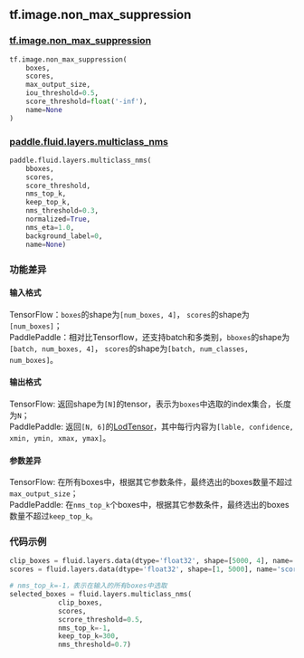 
## tf.image.non_max_suppression

### [tf.image.non_max_suppression](https://www.tensorflow.org/api_docs/python/tf/image/non_max_suppression)
``` python
tf.image.non_max_suppression(
    boxes,
    scores,
    max_output_size,
    iou_threshold=0.5,
    score_threshold=float('-inf'),
    name=None
)
```

### [paddle.fluid.layers.multiclass_nms](http://paddlepaddle.org/documentation/docs/en/1.3/api/layers.html#permalink-245-multiclass_nms)
``` python
paddle.fluid.layers.multiclass_nms(
    bboxes, 
    scores, 
    score_threshold, 
    nms_top_k, 
    keep_top_k, 
    nms_threshold=0.3, 
    normalized=True, 
    nms_eta=1.0, 
    background_label=0, 
    name=None)
```

### 功能差异
#### 输入格式
TensorFlow：`boxes`的shape为`[num_boxes, 4]`， `scores`的shape为`[num_boxes]`；  
PaddlePaddle：相对比Tensorflow，还支持batch和多类别，`bboxes`的shape为`[batch, num_boxes, 4]`， `scores`的shape为`[batch, num_classes, num_boxes]`。

#### 输出格式
TensorFlow: 返回shape为`[N]`的tensor，表示为`boxes`中选取的index集合，长度为`N`；  
PaddlePaddle: 返回`[N, 6]`的[LodTensor](http://paddlepaddle.org/documentation/docs/zh/1.3/api_cn/fluid_cn.html#lodtensor)，其中每行内容为`[lable, confidence, xmin, ymin, xmax, ymax]`。

#### 参数差异
TensorFlow: 在所有boxes中，根据其它参数条件，最终选出的boxes数量不超过`max_output_size`；  
PaddlePaddle: 在`nms_top_k`个boxes中，根据其它参数条件，最终选出的boxes数量不超过`keep_top_k`。

### 代码示例
```python
clip_boxes = fluid.layers.data(dtype='float32', shape=[5000, 4], name='boxes')
scores = fluid.layers.data(dtype='float32', shape=[1, 5000], name='scores')

# nms_top_k=-1，表示在输入的所有boxes中选取
selected_boxes = fluid.layers.multiclass_nms(
            clip_boxes, 
            scores, 
            scrore_threshold=0.5, 
            nms_top_k=-1, 
            keep_top_k=300,
            nms_threshold=0.7)
```
